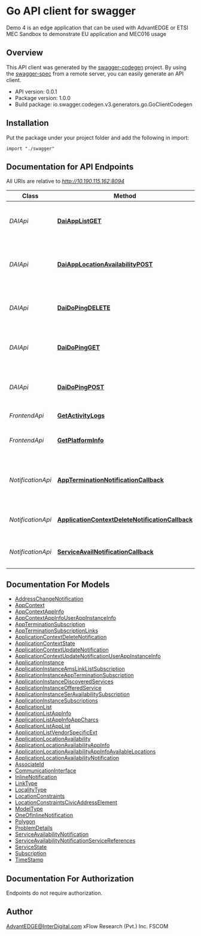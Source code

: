 # Go API client for swagger

Demo 4 is an edge application that can be used with AdvantEDGE or ETSI MEC Sandbox to demonstrate EU application and MEC016 usage

## Overview
This API client was generated by the [swagger-codegen](https://github.com/swagger-api/swagger-codegen) project.  By using the [swagger-spec](https://github.com/swagger-api/swagger-spec) from a remote server, you can easily generate an API client.

- API version: 0.0.1
- Package version: 1.0.0
- Build package: io.swagger.codegen.v3.generators.go.GoClientCodegen

## Installation
Put the package under your project folder and add the following in import:
```golang
import "./swagger"
```

## Documentation for API Endpoints

All URIs are relative to *http://10.190.115.162:8094*

Class | Method | HTTP request | Description
------------ | ------------- | ------------- | -------------
*DAIApi* | [**DaiAppListGET**](docs/DAIApi.md#daiapplistget) | **Get** /dai/apps | Returns onboarded-demo4 User Application AppContext
*DAIApi* | [**DaiAppLocationAvailabilityPOST**](docs/DAIApi.md#daiapplocationavailabilitypost) | **Post** /dai/availability/{appcontextid} | Obtain the location constraints for a new application context.
*DAIApi* | [**DaiDoPingDELETE**](docs/DAIApi.md#daidopingdelete) | **Delete** /dai/delete/{appcontextid} | Returns onboarded-demo4 User Application AppContext
*DAIApi* | [**DaiDoPingGET**](docs/DAIApi.md#daidopingget) | **Get** /dai/doping/{appcontextid} | Returns onboarded-demo4 User Application activity
*DAIApi* | [**DaiDoPingPOST**](docs/DAIApi.md#daidopingpost) | **Post** /dai/instantiate | Returns onboarded-demo4 User Application AppContext
*FrontendApi* | [**GetActivityLogs**](docs/FrontendApi.md#getactivitylogs) | **Get** /info/logs | Returns activity logs
*FrontendApi* | [**GetPlatformInfo**](docs/FrontendApi.md#getplatforminfo) | **Get** /info/application | Returns the application dynamic information
*NotificationApi* | [**AppTerminationNotificationCallback**](docs/NotificationApi.md#appterminationnotificationcallback) | **Post** /application/termination | Callback endpoint for MEC011 app-termination notifications
*NotificationApi* | [**ApplicationContextDeleteNotificationCallback**](docs/NotificationApi.md#applicationcontextdeletenotificationcallback) | **Post** /dai/callback/ApplicationContextDeleteNotification | Callback endpoint for MEC016 Notifications
*NotificationApi* | [**ServiceAvailNotificationCallback**](docs/NotificationApi.md#serviceavailnotificationcallback) | **Post** /services/callback/service-availability | Callback endpoint for MEC011 Notifications

## Documentation For Models

 - [AddressChangeNotification](docs/AddressChangeNotification.md)
 - [AppContext](docs/AppContext.md)
 - [AppContextAppInfo](docs/AppContextAppInfo.md)
 - [AppContextAppInfoUserAppInstanceInfo](docs/AppContextAppInfoUserAppInstanceInfo.md)
 - [AppTerminationSubscription](docs/AppTerminationSubscription.md)
 - [AppTerminationSubscriptionLinks](docs/AppTerminationSubscriptionLinks.md)
 - [ApplicationContextDeleteNotification](docs/ApplicationContextDeleteNotification.md)
 - [ApplicationContextState](docs/ApplicationContextState.md)
 - [ApplicationContextUpdateNotification](docs/ApplicationContextUpdateNotification.md)
 - [ApplicationContextUpdateNotificationUserAppInstanceInfo](docs/ApplicationContextUpdateNotificationUserAppInstanceInfo.md)
 - [ApplicationInstance](docs/ApplicationInstance.md)
 - [ApplicationInstanceAmsLinkListSubscription](docs/ApplicationInstanceAmsLinkListSubscription.md)
 - [ApplicationInstanceAppTerminationSubscription](docs/ApplicationInstanceAppTerminationSubscription.md)
 - [ApplicationInstanceDiscoveredServices](docs/ApplicationInstanceDiscoveredServices.md)
 - [ApplicationInstanceOfferedService](docs/ApplicationInstanceOfferedService.md)
 - [ApplicationInstanceSerAvailabilitySubscription](docs/ApplicationInstanceSerAvailabilitySubscription.md)
 - [ApplicationInstanceSubscriptions](docs/ApplicationInstanceSubscriptions.md)
 - [ApplicationList](docs/ApplicationList.md)
 - [ApplicationListAppInfo](docs/ApplicationListAppInfo.md)
 - [ApplicationListAppInfoAppCharcs](docs/ApplicationListAppInfoAppCharcs.md)
 - [ApplicationListAppList](docs/ApplicationListAppList.md)
 - [ApplicationListVendorSpecificExt](docs/ApplicationListVendorSpecificExt.md)
 - [ApplicationLocationAvailability](docs/ApplicationLocationAvailability.md)
 - [ApplicationLocationAvailabilityAppInfo](docs/ApplicationLocationAvailabilityAppInfo.md)
 - [ApplicationLocationAvailabilityAppInfoAvailableLocations](docs/ApplicationLocationAvailabilityAppInfoAvailableLocations.md)
 - [ApplicationLocationAvailabilityNotification](docs/ApplicationLocationAvailabilityNotification.md)
 - [AssociateId](docs/AssociateId.md)
 - [CommunicationInterface](docs/CommunicationInterface.md)
 - [InlineNotification](docs/InlineNotification.md)
 - [LinkType](docs/LinkType.md)
 - [LocalityType](docs/LocalityType.md)
 - [LocationConstraints](docs/LocationConstraints.md)
 - [LocationConstraintsCivicAddressElement](docs/LocationConstraintsCivicAddressElement.md)
 - [ModelType](docs/ModelType.md)
 - [OneOfInlineNotification](docs/OneOfInlineNotification.md)
 - [Polygon](docs/Polygon.md)
 - [ProblemDetails](docs/ProblemDetails.md)
 - [ServiceAvailabilityNotification](docs/ServiceAvailabilityNotification.md)
 - [ServiceAvailabilityNotificationServiceReferences](docs/ServiceAvailabilityNotificationServiceReferences.md)
 - [ServiceState](docs/ServiceState.md)
 - [Subscription](docs/Subscription.md)
 - [TimeStamp](docs/TimeStamp.md)

## Documentation For Authorization
 Endpoints do not require authorization.


## Author
AdvantEDGE@InterDigital.com
xFlow Research (Pvt.) Inc.
FSCOM



